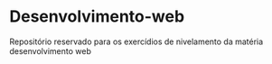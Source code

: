 # Desenvolvimento-web
Repositório reservado para os exercídios de nivelamento da matéria desenvolvimento web
